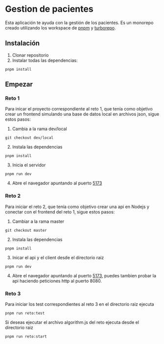 
# Gestion de pacientes

Esta aplicación te ayuda con la gestión de los pacientes. Es un monorepo creado utilizando los workspace de [pnpm](https://pnpm.io/es/) y [turborepo](https://turbo.build/).

## Instalación

1. Clonar repositorio
2. Instalar todas las dependencias:
```
pnpm install
```

## Empezar

### Reto 1

Para inicar el proyecto correspondiente al reto 1, que tenía como objetivo crear un frontend simulando una base de datos local en archivos json, sigue estos pasos:

1. Cambia a la rama dev/local
```
git checkout dev/local
```
2. Instala las dependencias
```
pnpm install
```
3. Inicia el servidor
```
pnpm run dev
```
4. Abre el navegador apuntando al puerto [5173](http://localhost:5173/)


### Reto 2

Para iniciar el reto 2, que tenía como objetivo crear una api en Nodejs y conectar con el frontend del reto 1, sigue estos pasos:

1. Cambiar a la rama master
```
git checkout master
```
2. Instala las dependencias
```
pnpm install
```
3. Inicar el api y el client desde el directorio raiz
```
pnpm run dev
```
4. Abre el navegador apuntando al puerto [5173](http://localhost:5173/), puedes tambien probar la api haciendo peticiones http al puerto 8080.


### Reto 3

Para iniciar los test correspondientes al reto 3 en el directorio raiz ejecuta

```
pnpm run reto:test
```

Si deseas ejecutar el archivo algorithm.js del reto ejecuta desde el directorio raiz

```
pnpm run reto:start
```

